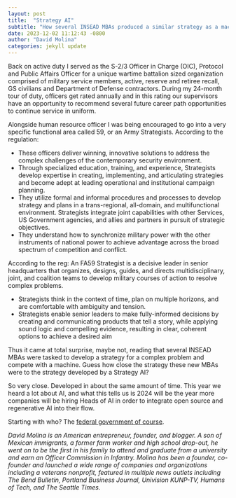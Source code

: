 ```yaml
---
layout: post
title:  "Strategy AI"
subtitle: "How several INSEAD MBAs produced a similar strategy as a machine."
date: 2023-12-02 11:12:43 -0800
author: "David Molina"
categories: jekyll update
---
```


Back on active duty I served as the S-2/3 Officer in Charge (OIC), Protocol and Public Affairs Officer for a unique wartime battalion sized organization comprised of military service members, active, reserve and retiree recall, GS civilians and Department of Defense contractors. During my 24-month tour of duty, officers get rated annually and in this rating our supervisors have an opportunity to recommend several future career path opportunities to continue service in uniform.

Alongside human resource officer I was being encouraged to go into a very specific functional area called 59, or an Army Strategists. According to the regulation:
- These officers deliver winning, innovative solutions to address the complex challenges of the contemporary security environment.
- Through specialized education, training, and experience, Strategists develop expertise in creating, implementing, and articulating strategies and become adept at leading operational and institutional campaign planning.
- They utilize formal and informal procedures and processes to develop strategy and plans in a trans-regional, all-domain, and multifunctional environment. Strategists integrate joint capabilities with other Services, US Government agencies, and allies and partners in pursuit of strategic objectives.
- They understand how to synchronize military power with the other instruments of national power to achieve advantage across the broad spectrum of competition
and conflict.

According to the reg: An FA59 Strategist is a decisive leader in senior headquarters that organizes, designs, guides, and directs multidisciplinary, joint, and coalition teams to develop military courses of action to resolve complex problems.
- Strategists think in the context of time, plan on multiple horizons, and are comfortable
with ambiguity and tension.
- Strategists enable senior leaders to make fully-informed decisions by creating and communicating products that tell a story, while applying sound logic and compelling evidence, resulting in clear, coherent options to achieve a desired aim

Thus it came at total surprise, maybe not, reading that several INSEAD MBAs were tasked to develop a strategy for a complex problem and compete with a machine. Guess how close the strategy these new MBAs were to the strategy developed by a Strategy AI?

So very close. Developed in about the same amount of time. This year we heard a lot about AI, and what this tells us is 2024 will be the year more companies will be hiring Heads of AI in order to integrate open source and regenerative AI into their flow.

Starting with who? The [federal government of course](https://federalnewsnetwork.com/artificial-intelligence/2023/11/omb-tells-agencies-to-name-chief-ai-officer-to-accelerate-tech-adoption-across-government/).

*David Molina is an American entrepreneur, founder, and blogger. A son of Mexican immigrants, a former farm worker and high school drop-out, he went on to be the first in his family to attend and graduate from a university and earn an Officer Commission in Infantry. Molina has been a founder, co-founder and launched a wide range of companies and organizations including a veterans nonprofit, featured in multiple news outlets including The Bend Bulletin, Portland Business Journal, Univision KUNP-TV, Humans of Tech, and The Seattle Times.*
